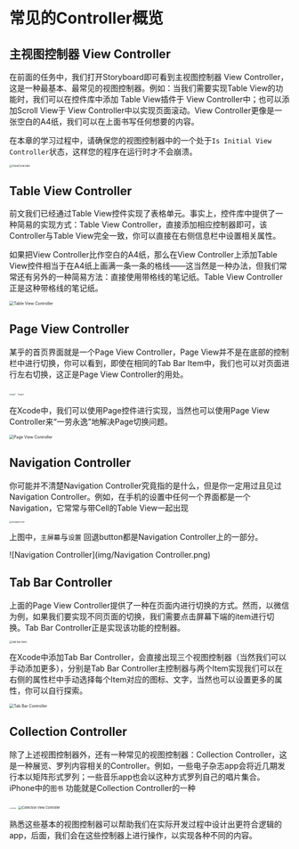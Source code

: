 # 常见的Controller概览



## 主视图控制器 View Controller

在前面的任务中，我们打开Storyboard即可看到主视图控制器 View Controller，这是一种最基本、最常见的视图控制器。例如：当我们需要实现Table View的功能时，我们可以在控件库中添加 Table View插件于 View Controller中；也可以添加Scroll View于 View Controller中以实现页面滚动。View Controller更像是一张空白的A4纸，我们可以在上面书写任何想要的内容。

在本章的学习过程中，请确保您的视图控制器中的一个处于`Is Initial View Controller`状态，这样您的程序在运行时才不会崩溃。

<img src="img/ViewController.png" alt="ViewController" style="zoom: 33%;" />



## Table View Controller

前文我们已经通过Table View控件实现了表格单元。事实上，控件库中提供了一种简易的实现方式：Table View Controller，直接添加相应控制器即可，该Controller与Table View完全一致，你可以直接在右侧信息栏中设置相关属性。

如果把View Controller比作空白的A4纸，那么在View Controller上添加Table View控件相当于在A4纸上画满一条一条的格线——这当然是一种办法，但我们常常还有另外的一种简易方法：直接使用带格线的笔记纸。Table View Controller正是这种带格线的笔记纸。

<img src="img/Table View Controller.png" alt="Table View Controller" style="zoom: 50%;" />



## Page View Controller

某乎的首页界面就是一个Page View Controller，Page View并不是在底部的控制栏中进行切换，你可以看到，即使在相同的Tab Bar Item中，我们也可以对页面进行左右切换，这正是Page View Controller的用处。

<img src="img/page1.PNG" alt="page1" style="zoom: 20%;" />                             <img src="img/page2.PNG" alt="page2" style="zoom:20%;" />

在Xcode中，我们可以使用Page控件进行实现，当然也可以使用Page View Controller来“一劳永逸”地解决Page切换问题。

<img src="img/Page View Controller.png" alt="Page View Controller" style="zoom:50%;" />

## Navigation Controller

你可能并不清楚Navigation Controller究竟指的是什么，但是你一定用过且见过Navigation Controller。例如，在手机的设置中任何一个界面都是一个Navigation，它常常与带Cell的Table View一起出现

<img src="img/navigation bar.PNG" alt="navigation bar" style="zoom: 25%;" />

上图中，`主屏幕`与`设置` 回退button都是Navigation Controller上的一部分。

![Navigation Controller](img/Navigation Controller.png)

## Tab Bar Controller

上面的Page View Controller提供了一种在页面内进行切换的方式。然而，以微信为例，如果我们要实现不同页面的切换，我们需要点击屏幕下端的item进行切换。Tab Bar Controller正是实现该功能的控制器。

<img src="img/tab bar item.jpg" alt="tab bar item" style="zoom: 33%;" />

在Xcode中添加Tab Bar Controller，会直接出现三个视图控制器（当然我们可以手动添加更多），分别是Tab Bar Controller主控制器与两个Item实现我们可以在右侧的属性栏中手动选择每个Item对应的图标、文字，当然也可以设置更多的属性，你可以自行探索。

<img src="img/Tab Bar Controller.png" alt="Tab Bar Controller" style="zoom:50%;" />

## Collection Controller

除了上述视图控制器外，还有一种常见的视图控制器：Collection Controller，这是一种展览、罗列内容相关的Controller。例如，一些电子杂志app会将近几期发行本以矩阵形式罗列；一些音乐app也会以这种方式罗列自己的唱片集合。iPhone中的`图书` 功能就是Collection Controller的一种

<img src="img/Collection.PNG" alt="Collection" style="zoom: 15%;" />                                       <img src="img/Collection View Controller.png" alt="Collection View Controller" style="zoom: 40%;" />

熟悉这些基本的视图控制器可以帮助我们在实际开发过程中设计出更符合逻辑的app，后面，我们会在这些控制器上进行操作，以实现各种不同的内容。


